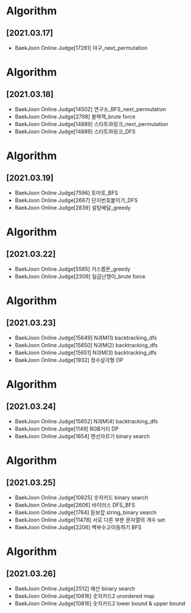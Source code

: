 # Algorithm<br>
## [2021.03.17]
* BaekJoon Online Judge[17281] 야구_next_permutation<br>
# Algorithm<br>
## [2021.03.18]
* BaekJoon Online Judge[14502] 연구소_BFS_next_permutation<br>
* BaekJoon Online Judge[2798]  블랙잭_brute force<br>
* BaekJoon Online Judge[14889] 스타트와링크_next_permutation<br>
* BaekJoon Online Judge[14889] 스타트와링크_DFS<br>
# Algorithm<br>
## [2021.03.19]
* BaekJoon Online Judge[7596] 토마토_BFS<br>
* BaekJoon Online Judge[2667] 단지번호붙이기_DFS<br>
* BaekJoon Online Judge[2839] 설탕배달_greedy<br>
# Algorithm<br>
## [2021.03.22]
* BaekJoon Online Judge[5585] 거스름돈_greedy<br>
* BaekJoon Online Judge[2309] 일곱난쟁이_brute force<br>
# Algorithm<br>
## [2021.03.23]
* BaekJoon Online Judge[15649] N과M(1) backtracking_dfs<br>
* BaekJoon Online Judge[15650] N과M(2) backtracking_dfs<br>
* BaekJoon Online Judge[15651] N과M(3) backtracking_dfs<br>
* BaekJoon Online Judge[1932]  정수삼각형 DP<br>
# Algorithm<br>
## [2021.03.24]
* BaekJoon Online Judge[15652] N과M(4) backtracking_dfs<br>
* BaekJoon Online Judge[1149]  RGB거리 DP<br>
* BaekJoon Online Judge[1654]  랜선자르기 binary search<br>
# Algorithm<br>
## [2021.03.25]
* BaekJoon Online Judge[10825] 숫자카드 binary search<br>
* BaekJoon Online Judge[2606]  바이러스 DFS_BFS<br>
* BaekJoon Online Judge[1764]  듣보잡 string_binary search<br>
* BaekJoon Online Judge[11478] 서로 다른 부분 문자열의 개수 set<br>
* BaekJoon Online Judge[2206]  벽부수고이동하기 BFS<br>
# Algorithm<br>
## [2021.03.26]
* BaekJoon Online Judge[2512]  예산 binary search<br>
* BaekJoon Online Judge[10816] 숫자카드2 unordered map<br>
* BaekJoon Online Judge[10816] 숫자카드2 lower bound & upper bound<br>
